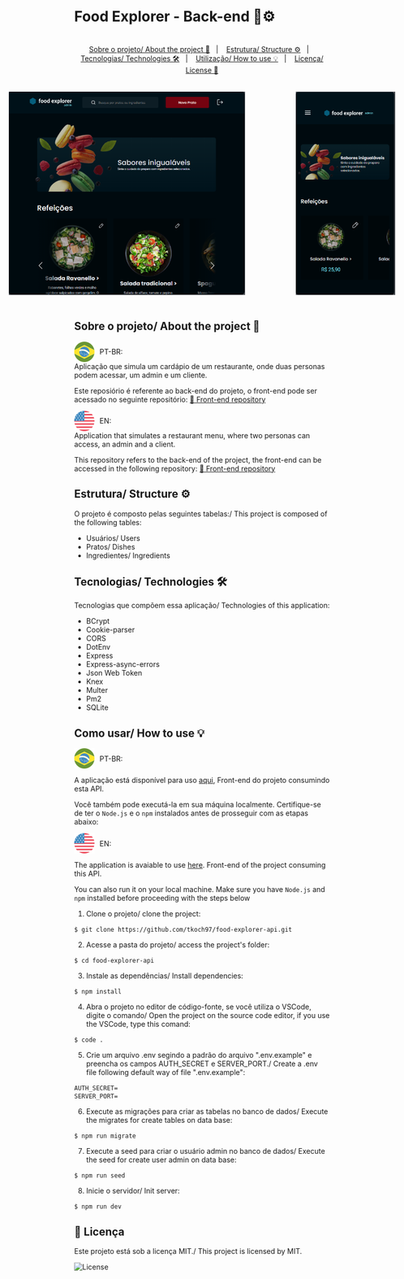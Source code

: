 # Food Explorer - Back-end 🥗⚙

<p align="center" style='padding-top: 20px'>
  <a href="#about">Sobre o projeto/ About the project 📁</a>&nbsp;&nbsp;&nbsp;|&nbsp;&nbsp;&nbsp;
  <a href="#structure">Estrutura/ Structure ⚙</a>&nbsp;&nbsp;&nbsp;|&nbsp;&nbsp;&nbsp;
  <a href="#technologies">Tecnologias/ Technologies 🛠</a>&nbsp;&nbsp;&nbsp;|&nbsp;&nbsp;&nbsp;
  <a href="#usage">Utilização/ How to use 💡</a>&nbsp;&nbsp;&nbsp;|&nbsp;&nbsp;&nbsp;
  <a href="#license">Licença/ License 📃</a>
</p>

<div style='display: flex; justify-content: center; gap: 100px; padding: 20px 0px;'>
<img src='./public/home_page_desktop.png' style='width: 500px; height: 400px'>
<img src='./public/home_page_mobile.png' style='width: 200px; height: 400px'>
</div>

<h2 id='about'>Sobre o projeto/ About the project 📁</h2>

<div style='display: flex; align-items: center; gap: 10px' >
<img src='./public/br-flag.svg'>
PT-BR:
</div>
Aplicação que simula um cardápio de um restaurante, onde duas personas podem acessar, um admin e um cliente.

Este reposiório é referente ao back-end do projeto, o front-end pode ser acessado no seguinte repositório: [🔗 Front-end repository](https://github.com/tkoch97/food-explorer-front)

<div style='display: flex; align-items: center; gap: 10px' >
<img src='./public/usa-flag.svg'>
EN:
</div>
Application that simulates a restaurant menu, where two personas can access, an admin and a client.

This repository refers to the back-end of the project, the front-end can be accessed in the following repository: [🔗 Front-end repository](https://github.com/tkoch97/food-explorer-front)

<h2 id='structure'>Estrutura/ Structure ⚙</h2>

O projeto é composto pelas seguintes tabelas:/
This project is composed of the following tables:

- Usuários/ Users
- Pratos/ Dishes
- Ingredientes/ Ingredients

<h2 id='technologies'>Tecnologias/ Technologies 🛠</h2>

Tecnologias que compõem essa aplicação/
Technologies of this application:

- BCrypt
- Cookie-parser
- CORS
- DotEnv
- Express
- Express-async-errors
- Json Web Token
- Knex
- Multer
- Pm2
- SQLite

<h2 id='usage' >Como usar/ How to use 💡</h2>

<div style='display: flex; align-items: center; gap: 10px' >
<img src='./public/br-flag.svg'>
PT-BR:
</div>

A aplicação está disponível para uso [aqui](https://food-explorer-front-eosin.vercel.app/), Front-end do projeto consumindo esta API.

Você também pode executá-la em sua máquina localmente. Certifique-se de ter o ``Node.js`` e o ``npm`` instalados antes de prosseguir com as etapas abaixo:

<div style='display: flex; align-items: center; gap: 10px' >
<img src='./public/usa-flag.svg'>
EN:
</div>

The application is avaiable to use [here](https://food-explorer-front-eosin.vercel.app/). Front-end of the project consuming this API. 

You can also run it on your local machine. Make sure you have ``Node.js`` and ``npm`` installed before proceeding with the steps below


1. Clone o projeto/ clone the project:

```
$ git clone https://github.com/tkoch97/food-explorer-api.git
```

2. Acesse a pasta do projeto/ access the project's folder:

```
$ cd food-explorer-api
```

3. Instale as dependências/ Install dependencies:

```
$ npm install
```

4. Abra o projeto no editor de código-fonte, se você utiliza o VSCode, digite o comando/ Open the project on the source code editor, if you use the VSCode, type this comand:

```
$ code .
```

5. Crie um arquivo .env segindo a padrão do arquivo ".env.example" e preencha os campos AUTH_SECRET e SERVER_PORT./ Create a .env file following default way of file ".env.example":

```
AUTH_SECRET=
SERVER_PORT=
```
6. Execute as migrações para criar as tabelas no banco de dados/ Execute the migrates for create tables on data base:

```
$ npm run migrate
```

7. Execute a seed para criar o usuário admin no banco de dados/ Execute the seed for create user admin on data base:

```
$ npm run seed
```

8. Inicie o servidor/ Init server:

```
$ npm run dev
```

<h2 id="license">📝 Licença</h2>

Este projeto está sob a licença MIT./ This project is licensed by MIT.
<p>
  <img alt="License" src="https://img.shields.io/static/v1?label=license&message=MIT&color=49AA26&labelColor=000000">
</p>